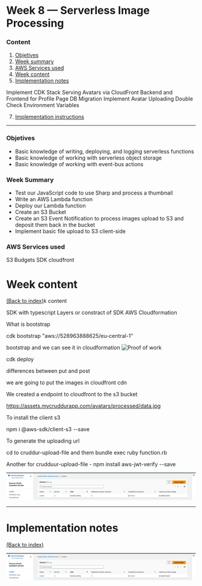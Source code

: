 # Week 8 — Serverless Image Processing


### Content

1. [Objetives](#Objetives)
2. [Week summary](#Week-summary)
3. [AWS Services used](#AWS-Services-used)
4. [Week content](#Week-content)
5. [Implementation notes](#Implementation-notes)

Implement CDK Stack
Serving Avatars via CloudFront
Backend and Frontend for Profile Page
DB Migration
Implement Avatar Uploading
Double Check Environment Variables
   
7. [Implementation instructions](https://github.com/PericoLedesma/aws-bootcamp-cruddur-2023/blob/main/journal/week_instructions/week8.md)

----------------------------------------------------------------

### Objetives
- Basic knowledge of writing, deploying, and logging serverless functions
- Basic knowledge of working with serverless object storage
- Basic knowledge of working with event-bus actions



### Week Summary
- Test our JavaScript code to use Sharp and process a thumbnail
- Write an AWS Lambda function
- Deploy our Lambda function
- Create an S3 Bucket
- Create an S3 Event Notification to process images upload to S3 and deposit them back in the bucket
- Implement basic file upload to S3 client-side



### AWS Services used
S3
Budgets
SDK
cloudfront

# Week content
[(Back to index)](#content)k content

SDK with typescript
Layers or constract of SDK AWS 
Cloudformation

What is bootstrap 

cdk bootstrap "aws://528963888625/eu-central-1" 

bootstrap and we can see it in cloudformation
![Proof of work](assets/week6/cdk_cloudformation.png)


cdk deploy

differences between put and post

we are going to put the images in cloudfront cdn


We created a endpoint to cloudfront to the s3 bucket 

https://assets.mycruddurapp.com/avatars/processed/data.jpg

To install the client s3 

npm i @aws-sdk/client-s3 --save

To generate the uploading url

cd to cruddur-upload-file and them bundle exec ruby function.rb

Another for crudduur-upload-file  - npm install aws-jwt-verify --save

![Proof of work](assets/week6/ecs_cluster.png)

-------------------------------

# Implementation notes
[(Back to index)](#content)




![Proof of work](assets/week6/ecs_cluster.png)
